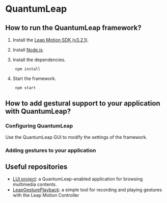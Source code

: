 # QuantumLeap
## How to run the QuantumLeap framework?
1. Install the [Leap Motion SDK (v3.2.1)]([https://developer.leapmotion.com/releases/leap-motion-orion-321](https://www.ultraleap.com/downloads/leap-controller/)).
2. Install [Node.js](https://nodejs.org/en/download/).
3. Install the dependencies.

        npm install
    
4. Start the framework.

        npm start


## How to add gestural support to your application with QuantumLeap?
### Configuring QuantumLeap
Use the QuantumLeap GUI to modify the settings of the framework. 

### Adding gestures to your application

    
## Useful repositories
* [LUI project](https://github.com/sluyters/LUI): a QuantumLeap-enabled application for browsing multimedia contents.
* [LeapGesturePlayback](https://github.com/sluyters/LeapGesturePlayback): a simple tool for recording and playing gestures with the Leap Motion Controller
